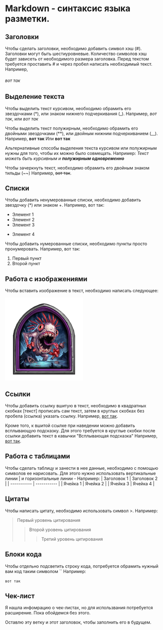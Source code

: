 # Markdown - синтаксис языка разметки. 

## Заголовки
Чтобы сделать заголовки, необходимо добавить символ хэш (#). Заголовки могут быть шестиуровневые. Количество символов хэш будет зависеть от необходимого размера заголовка. Перед текстом требуется проставить # и через пробел написать необходимый текст.
Например,
###### вот так

## Выделение текста 

Чтобы выделить текст курсивом, необходимо обрамить его звездочками (*), или знаком нижнего подчеркивания (_). Например, *вот так*, или _вот так_

Чтобы выделить текст полужирным, необходимо обрамить его двойными звездочками (**), или двойным нижним подчеркиванием (__). 
Например, **вот так**
Или __вот так__

Альтернативные способы выделения текста курсивом или полужирным нужны для того, чтобы их можно было совмещать.
Например:
_Текст можеть быть курсивным и **полужирным одновременно**_

Чтобы зачеркнуть текст, необходимо обрамить его двойным знаком тильды (~~)
Например, ~~вот так~~. 

## Списки
Чтобы добавить ненумерованные списки, необходимо добавить звездочку (*) или знаком +. Например, вот так:
* Элемент 1
* Элемент 2
* Элемент 3
+ Элемент 4

Чтобы добавить нумерованные списки, необходимо пункты просто пронумеровать. Например, вот так: 
1. Первый пункт
2. Второй пункт

## Работа с изображениями

Чтобы вставить изображение в текст, необходимо написать следующее: 

![Привет, это Мутанус!](first.png)

## Ссылки 
Чтобы добавить ссылку вшитую в текст, необходимо в квадратных скобках [текст] прописать сам текст, затем в круглых скобках без пробела (ссылка) указать ссылку. 
Например, [вот так](https://gb.ru/).

Кроме того, к вшитой ссылке при наведении можно добавить всплывающую подсказку. Для этого требуется в круглые скобки после ссылки добавить текст в кавычки "Всплывающая подсказка"
Например, [вот так](https://gb.ru/ "Всплывающая подсказка"). 

## Работа с таблицами 
Чтобы сделать таблицу и занести в нее данные, необходимо с помощью символов ее нарисовать. Для этого нужно использовать вертикальные линии | и горизонтальные линии - 
Например: 
| Заголовок 1 | Заголовок 2 |
| ----------- | ----------- |
| Ячейка 1    | Ячейка 2   |
| Ячейка 3    | Ячейка 4   |

## Цитаты
Чтобы написать цитату, необходимо использовать символ >. 
Например: 
> Первый уровень цитирования
>> Второй уровень цитирования
>>> Третий уровень цитирования

## Блоки кода
Чтобы отдельно подсветить строку кода, потребуется обрамить нужный вам код таким символом ``
Например:

 `вот так`

 ## Чек-лист
Я нашла инфомрацию о чек-листах, но для использвания потребуется расширение. Пока обойдемся без этого. 

Оставлю эту ветку и этот заголовок, чтобы заполнить его в будущем. 

